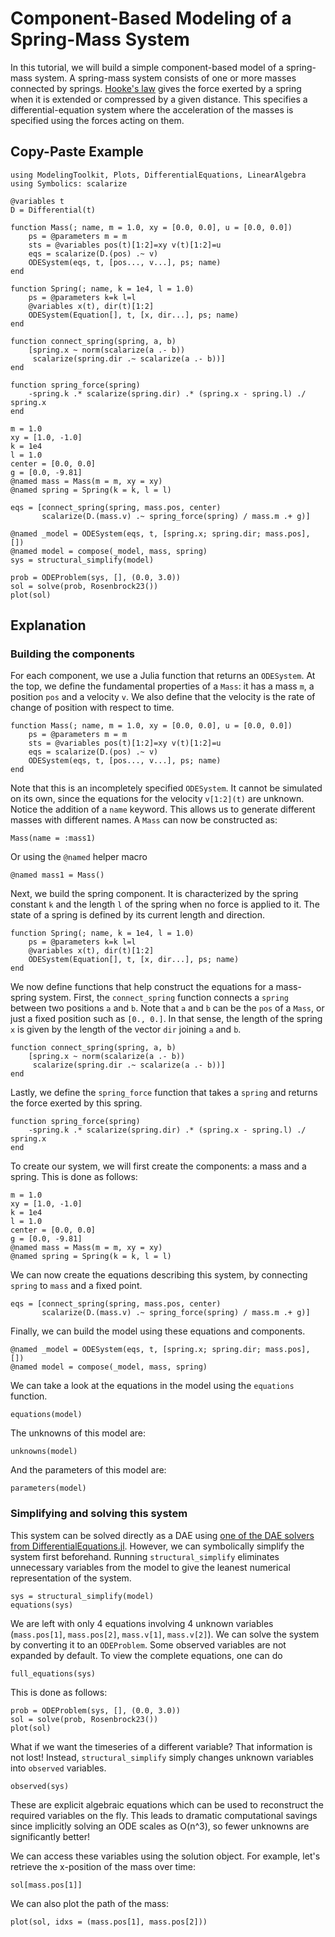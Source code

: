 # Component-Based Modeling of a Spring-Mass System

In this tutorial, we will build a simple component-based model of a spring-mass system. A spring-mass system consists of one or more masses connected by springs. [Hooke's law](https://en.wikipedia.org/wiki/Hooke%27s_law) gives the force exerted by a spring when it is extended or compressed by a given distance. This specifies a differential-equation system where the acceleration of the masses is specified using the forces acting on them.

## Copy-Paste Example

```@example component
using ModelingToolkit, Plots, DifferentialEquations, LinearAlgebra
using Symbolics: scalarize

@variables t
D = Differential(t)

function Mass(; name, m = 1.0, xy = [0.0, 0.0], u = [0.0, 0.0])
    ps = @parameters m = m
    sts = @variables pos(t)[1:2]=xy v(t)[1:2]=u
    eqs = scalarize(D.(pos) .~ v)
    ODESystem(eqs, t, [pos..., v...], ps; name)
end

function Spring(; name, k = 1e4, l = 1.0)
    ps = @parameters k=k l=l
    @variables x(t), dir(t)[1:2]
    ODESystem(Equation[], t, [x, dir...], ps; name)
end

function connect_spring(spring, a, b)
    [spring.x ~ norm(scalarize(a .- b))
     scalarize(spring.dir .~ scalarize(a .- b))]
end

function spring_force(spring)
    -spring.k .* scalarize(spring.dir) .* (spring.x - spring.l) ./ spring.x
end

m = 1.0
xy = [1.0, -1.0]
k = 1e4
l = 1.0
center = [0.0, 0.0]
g = [0.0, -9.81]
@named mass = Mass(m = m, xy = xy)
@named spring = Spring(k = k, l = l)

eqs = [connect_spring(spring, mass.pos, center)
       scalarize(D.(mass.v) .~ spring_force(spring) / mass.m .+ g)]

@named _model = ODESystem(eqs, t, [spring.x; spring.dir; mass.pos], [])
@named model = compose(_model, mass, spring)
sys = structural_simplify(model)

prob = ODEProblem(sys, [], (0.0, 3.0))
sol = solve(prob, Rosenbrock23())
plot(sol)
```

## Explanation

### Building the components

For each component, we use a Julia function that returns an `ODESystem`. At the top, we define the fundamental properties of a `Mass`: it has a mass `m`, a position `pos` and a velocity `v`. We also define that the velocity is the rate of change of position with respect to time.

```@example component
function Mass(; name, m = 1.0, xy = [0.0, 0.0], u = [0.0, 0.0])
    ps = @parameters m = m
    sts = @variables pos(t)[1:2]=xy v(t)[1:2]=u
    eqs = scalarize(D.(pos) .~ v)
    ODESystem(eqs, t, [pos..., v...], ps; name)
end
```

Note that this is an incompletely specified `ODESystem`. It cannot be simulated on its own, since the equations for the velocity `v[1:2](t)` are unknown. Notice the addition of a `name` keyword. This allows us to generate different masses with different names. A `Mass` can now be constructed as:

```@example component
Mass(name = :mass1)
```

Or using the `@named` helper macro

```@example component
@named mass1 = Mass()
```

Next, we build the spring component. It is characterized by the spring constant `k` and the length `l` of the spring when no force is applied to it. The state of a spring is defined by its current length and direction.

```@example component
function Spring(; name, k = 1e4, l = 1.0)
    ps = @parameters k=k l=l
    @variables x(t), dir(t)[1:2]
    ODESystem(Equation[], t, [x, dir...], ps; name)
end
```

We now define functions that help construct the equations for a mass-spring system. First, the `connect_spring` function connects a `spring` between two positions `a` and `b`. Note that `a` and `b` can be the `pos` of a `Mass`, or just a fixed position such as `[0., 0.]`. In that sense, the length of the spring `x` is given by the length of the vector `dir` joining `a` and `b`.

```@example component
function connect_spring(spring, a, b)
    [spring.x ~ norm(scalarize(a .- b))
     scalarize(spring.dir .~ scalarize(a .- b))]
end
```

Lastly, we define the `spring_force` function that takes a `spring` and returns the force exerted by this spring.

```@example component
function spring_force(spring)
    -spring.k .* scalarize(spring.dir) .* (spring.x - spring.l) ./ spring.x
end
```

To create our system, we will first create the components: a mass and a spring. This is done as follows:

```@example component
m = 1.0
xy = [1.0, -1.0]
k = 1e4
l = 1.0
center = [0.0, 0.0]
g = [0.0, -9.81]
@named mass = Mass(m = m, xy = xy)
@named spring = Spring(k = k, l = l)
```

We can now create the equations describing this system, by connecting `spring` to `mass` and a fixed point.

```@example component
eqs = [connect_spring(spring, mass.pos, center)
       scalarize(D.(mass.v) .~ spring_force(spring) / mass.m .+ g)]
```

Finally, we can build the model using these equations and components.

```@example component
@named _model = ODESystem(eqs, t, [spring.x; spring.dir; mass.pos], [])
@named model = compose(_model, mass, spring)
```

We can take a look at the equations in the model using the `equations` function.

```@example component
equations(model)
```

The unknowns of this model are:

```@example component
unknowns(model)
```

And the parameters of this model are:

```@example component
parameters(model)
```

### Simplifying and solving this system

This system can be solved directly as a DAE using [one of the DAE solvers from DifferentialEquations.jl](https://docs.sciml.ai/DiffEqDocs/stable/solvers/dae_solve/). However, we can symbolically simplify the system first beforehand. Running `structural_simplify` eliminates unnecessary variables from the model to give the leanest numerical representation of the system.

```@example component
sys = structural_simplify(model)
equations(sys)
```

We are left with only 4 equations involving 4 unknown variables (`mass.pos[1]`,
`mass.pos[2]`, `mass.v[1]`, `mass.v[2]`). We can solve the system by converting
it to an `ODEProblem`. Some observed variables are not expanded by default. To
view the complete equations, one can do

```@example component
full_equations(sys)
```

This is done as follows:

```@example component
prob = ODEProblem(sys, [], (0.0, 3.0))
sol = solve(prob, Rosenbrock23())
plot(sol)
```

What if we want the timeseries of a different variable? That information is not lost! Instead, `structural_simplify` simply changes unknown variables into `observed` variables.

```@example component
observed(sys)
```

These are explicit algebraic equations which can be used to reconstruct the required variables on the fly. This leads to dramatic computational savings since implicitly solving an ODE scales as O(n^3), so fewer unknowns are significantly better!

We can access these variables using the solution object. For example, let's retrieve the x-position of the mass over time:

```@example component
sol[mass.pos[1]]
```

We can also plot the path of the mass:

```@example component
plot(sol, idxs = (mass.pos[1], mass.pos[2]))
```
